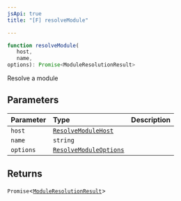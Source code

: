 ```yaml
---
jsApi: true
title: "[F] resolveModule"

---
```

```ts
function resolveModule(
   host, 
   name, 
options): Promise<ModuleResolutionResult>
```

Resolve a module

## Parameters

| Parameter | Type | Description |
| :------ | :------ | :------ |
| `host` | [`ResolveModuleHost`](../interfaces/ResolveModuleHost.md) |  |
| `name` | `string` |  |
| `options` | [`ResolveModuleOptions`](../interfaces/ResolveModuleOptions.md) |  |

## Returns

`Promise`<[`ModuleResolutionResult`](../type-aliases/ModuleResolutionResult.md)\>
